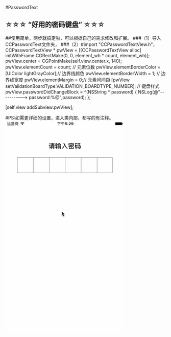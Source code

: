 
#PasswordText
## ☆☆☆ “好用的密码键盘” ☆☆☆
##使用简单，两步就搞定啦，可以根据自己的需求修改和扩展。
###（1）导入CCPasswordText文件夹，
###（2）#import "CCPasswordTextView.h"，
CCPasswordTextView * pwView = [[CCPasswordTextView alloc] initWithFrame:CGRectMake(0, 0, element_wh * count, element_wh)];
pwView.center = CGPointMake(self.view.center.x, 140);
pwView.elementCount = count; // 元素位数
pwView.elementBorderColor = [UIColor lightGrayColor];// 边界线颜色
pwView.elementBorderWidth = 1; // 边界线宽度
pwView.elementMargin = 0;// 元素间间距
[pwView setValidationBoardType:VALIDATION_BOARDTYPE_NUMBER]; // 键盘样式
pwView.passwordDidChangeBlock = ^(NSString * password) {
NSLog(@"----------> password:%@",password);
};

[self.view addSubview:pwView];

#PS:如需更详细的设置，进入类内部，都写的有注释。
![](https://github.com/cuixinkuan/PasswordText/blob/master/15.gif)
